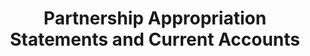 ---
title: "Partnership Appropriation Statements and Current Accounts"
description: "A revision workbook for those students studying final accounts preparation for sole traders and partnerships, including appropriation statements and current accounts. It is made up of explanations as well as fully worked examples and practice questions with worked answers."
AmazonID: "B092P78Q8X"
tags:
- revision workbooks
- partnership
series:
- Accountancy Revision Workbooks
---